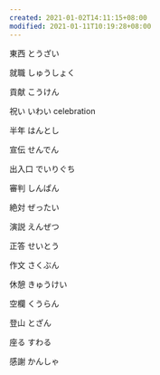 ```yaml
---
created: 2021-01-02T14:11:15+08:00
modified: 2021-01-11T10:19:28+08:00
---
```


東西 とうざい

就職 しゅうしょく

貢献 こうけん

祝い いわい celebration

半年 はんとし

宣伝 せんでん

出入口 でいりぐち

審判 しんぱん

絶対 ぜったい

演説 えんぜつ

正答 せいとう

作文 さくぶん

休憩 きゅうけい

空欄 くうらん

登山 とざん

座る すわる

感謝 かんしゃ